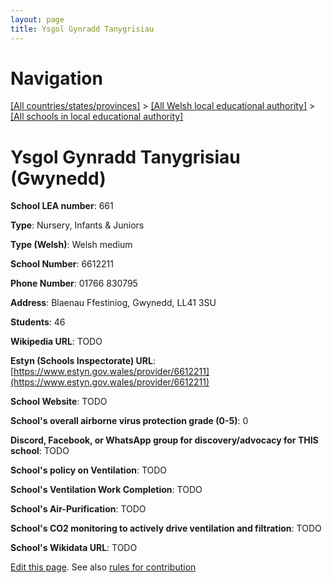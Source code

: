 ```yaml
---
layout: page
title: Ysgol Gynradd Tanygrisiau
---
```

# Navigation

[[All countries/states/provinces]](../../..) > [[All Welsh local educational authority]](../..) > [[All schools in local educational authority]](..)

# Ysgol Gynradd Tanygrisiau (Gwynedd)

**School LEA number**: 661

**Type**: Nursery, Infants & Juniors

**Type (Welsh)**: Welsh medium

**School Number**: 6612211

**Phone Number**: 01766 830795

**Address**: Blaenau Ffestiniog, Gwynedd, LL41 3SU

**Students**: 46

**Wikipedia URL**: TODO

**Estyn (Schools Inspectorate) URL**: [https://www.estyn.gov.wales/provider/6612211](https://www.estyn.gov.wales/provider/6612211)

**School Website**: TODO

**School's overall airborne virus protection grade (0-5)**: 0

**Discord, Facebook, or WhatsApp group for discovery/advocacy for THIS school**: TODO

**School's policy on Ventilation**: TODO

**School's Ventilation Work Completion**: TODO

**School's Air-Purification**: TODO

**School's CO2 monitoring to actively drive ventilation and filtration**: TODO

**School's Wikidata URL**: TODO




[Edit this page](https://github.com/VentilationProject/Wales/edit/prif/./Gwynedd/Ysgol_Gynradd_Tanygrisiau.md). See also [rules for contribution](../../../contribution-rules/)